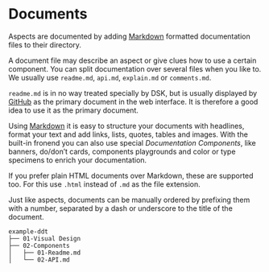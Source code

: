 # Documents

Aspects are documented by adding [Markdown](https://guides.github.com/features/mastering-markdown/)  formatted documentation files to their directory.

A document file may describe an aspect or give clues how to use a certain component. You can split documentation over several files when you like to. We usually use `readme.md`, `api.md`, `explain.md` or `comments.md`.

<Banner title="Note" type="important"><code>readme.md</code> is in no way treated specially by DSK, but is usually displayed by <a href="https://www.github.com">GitHub</a> as the primary document in the web interface. It is therefore a good idea to use it as the primary document.</Banner>

Using [Markdown](https://guides.github.com/features/mastering-markdown/) it is easy to structure your documents with headlines, format your text and add links, lists, quotes, tables and images. With the built-in fronend you can also use special _Documentation Components_, like banners, do/don’t cards, components playgrounds and color or type specimens to enrich your documentation.

<Banner title="Note" type="important">If you prefer plain HTML documents over Markdown, these are supported too. For this use <code>.html</code> instead of <code>.md</code> as the file extension.</Banner>

Just like aspects, documents can be manually ordered by prefixing them with a number, separated by a dash or underscore to the title of the document.

```
example-ddt
├── 01-Visual Design
├── 02-Components
│   ├── 01-Readme.md
│   └── 02-API.md
```
